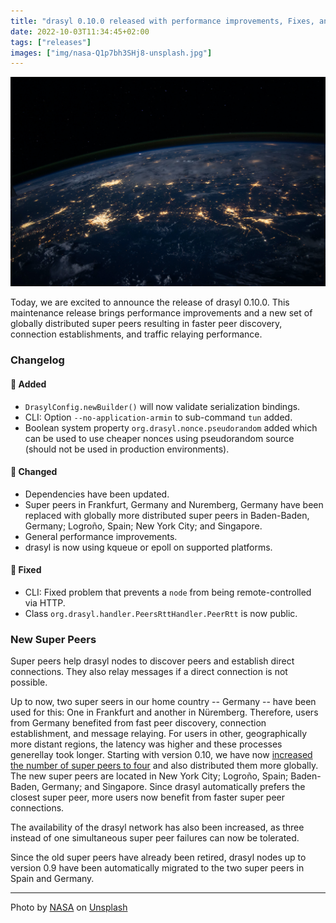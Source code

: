 ```yaml
---
title: "drasyl 0.10.0 released with performance improvements, Fixes, and globally distributed super peers"
date: 2022-10-03T11:34:45+02:00
tags: ["releases"]
images: ["img/nasa-Q1p7bh3SHj8-unsplash.jpg"]
---
```


![](/img/nasa-Q1p7bh3SHj8-unsplash.jpg)

Today, we are excited to announce the release of drasyl 0.10.0.
This maintenance release brings performance improvements and a new set of globally distributed super peers resulting in faster peer discovery, connection establishments, and traffic relaying performance.

<!--more-->

### Changelog

#### 🚀 Added

- `DrasylConfig.newBuilder()` will now validate serialization bindings.
- CLI: Option `--no-application-armin` to sub-command `tun` added.
- Boolean system property `org.drasyl.nonce.pseudorandom` added which can be used to use cheaper nonces using pseudorandom source (should not be used in production environments).

#### 💅 Changed

- Dependencies have been updated.
- Super peers in Frankfurt, Germany and Nuremberg, Germany have been replaced with globally more distributed super peers in Baden-Baden, Germany; Logroño, Spain; New York City; and Singapore.
- General performance improvements.
- drasyl is now using kqueue or epoll on supported platforms.

#### 🐛 Fixed

- CLI: Fixed problem that prevents a `node` from being remote-controlled via HTTP.
- Class `org.drasyl.handler.PeersRttHandler.PeerRtt` is now public.

### New Super Peers

Super peers help drasyl nodes to discover peers and establish direct connections.
They also relay messages if a direct connection is not possible.

Up to now, two super seers in our home country -- Germany -- have been used for this: One in Frankfurt and another in Nüremberg.
Therefore, users from Germany benefited from fast peer discovery, connection establishment, and message relaying.
For users in other, geographically more distant regions, the latency was higher and these processes generellay took longer.
Starting with version 0.10, we have now [increased the number of super peers to four](https://docs.drasyl.org/public-super-peers) and also distributed them more globally.
The new super peers are located in New York City; Logroño, Spain; Baden-Baden, Germany; and Singapore.
Since drasyl automatically prefers the closest super peer, more users now benefit from faster super peer connections.

The availability of the drasyl network has also been increased, as three instead of one simultaneous super peer failures can now be tolerated.

Since the old super peers have already been retired, drasyl nodes up to version 0.9 have been automatically migrated to the two super peers in Spain and Germany.

---

Photo by [NASA](https://unsplash.com/de/@nasa) on [Unsplash](https://unsplash.com/)
